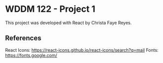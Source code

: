 # WDDM 122 - Project 1

This project was developed with React by Christa Faye Reyes.

## References

React Icons: https://react-icons.github.io/react-icons/search?q=mail
Fonts: https://fonts.google.com/


